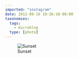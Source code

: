 ```yaml
---
imported: "instagram"
date: 2012-09-16 19:36:18-08:00
taxonomies:
  tags:
    - microblog
  type: [photo]
---
```

<figure>
  <img src="/media/images/photos/2012/09/81c477c67c454592a969cff5529e3c6e.jpg" title="Sunset"/>
  <figcaption>Sunset</figcaption>
</figure>

